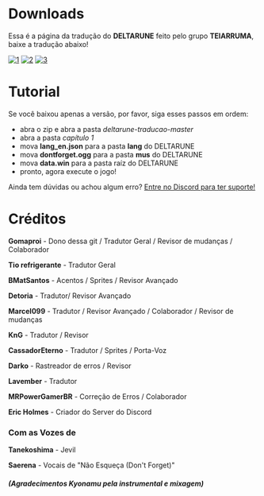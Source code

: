 # Downloads
Essa é a página da tradução do **DELTARUNE** feito pelo grupo **TEIARRUMA**, baixe a tradução abaixo!

[![1](https://i.imgur.com/wDZD6FQ.png)](http://bit.ly/deltarunebr)
[![2](https://i.imgur.com/fxEZskN.png)](http://bit.ly/deltatrad)
[![3](https://i.imgur.com/T21xQAR.png)](https://discord.gg/MBXUw8z)

# Tutorial

Se você baixou apenas a versão, por favor, siga esses passos em ordem:

- abra o zip e abra a pasta *deltarune-traducao-master*
- abra a pasta *capítulo 1*
- mova **lang_en.json** para a pasta **lang** do DELTARUNE
- mova **dontforget.ogg** para a pasta **mus** do DELTARUNE
- mova **data.win** para a pasta raíz do DELTARUNE
- pronto, agora execute o jogo!

Ainda tem dúvidas ou achou algum erro? [Entre no Discord para ter suporte!](https://discord.gg/MBXUw8z)

# Créditos

**Gomaproi** - Dono dessa git / Tradutor Geral / Revisor de mudanças / Colaborador

**Tio refrigerante** - Tradutor Geral

**BMatSantos** - Acentos / Sprites / Revisor Avançado

**Detoria** - Tradutor/ Revisor Avançado

**Marcel099** - Tradutor / Revisor Avançado / Colaborador / Revisor de mudanças

**KnG** - Tradutor / Revisor

**CassadorEterno** - Tradutor / Sprites / Porta-Voz

**Darko** - Rastreador de erros / Revisor

**Lavember** - Tradutor

**MRPowerGamerBR** - Correção de Erros / Colaborador

**Eric Holmes** - Criador do Server do Discord

### Com as Vozes de

**Tanekoshima** - Jevil

**Saerena** -  Vocais de "Não Esqueça (Don't Forget)"
##### (Agradecimentos *Kyonamu* pela instrumental e mixagem)
